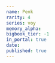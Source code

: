 ```yaml
---
name: Penk
rarity: 4
series: voy
memory_alpha:
bigbook_tier: -1
in_portal: true
date:
published: true
---
```



